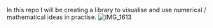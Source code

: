 In this repo I will be creating a library to visualise and use numerical / mathematical
ideas in practise.
![IMG_1613](https://user-images.githubusercontent.com/90726430/184496414-091fcaf1-92c2-4ca3-b691-2e965d957f81.jpg)

